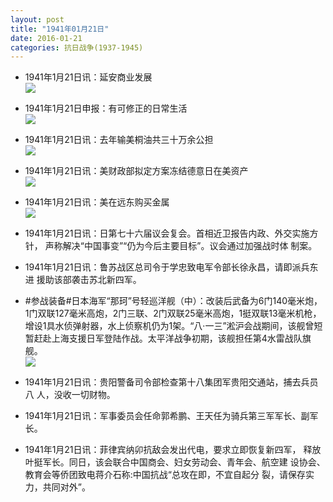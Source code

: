 ```yaml
---
layout: post
title: "1941年01月21日"
date: 2016-01-21
categories: 抗日战争(1937-1945)
---
```


<meta name="referrer" content="no-referrer" />

- 1941年1月21日讯：延安商业发展 <br/><img src="https://ww3.sinaimg.cn/large/aca367d8jw1f07itahmcmj20ii0b3wgb.jpg" />

- 1941年1月21日申报：有可修正的日常生活 <br/><img src="https://ww4.sinaimg.cn/large/aca367d8jw1f07h2zbbb8j20mg0xuqkv.jpg" />

- 1941年1月21日讯：去年输美桐油共三十万余公担 <br/><img src="https://ww3.sinaimg.cn/large/aca367d8jw1f07fcppzz1j20cn0dvjts.jpg" />

- 1941年1月21日讯：美财政部拟定方案冻结德意日在美资产 <br/><img src="https://ww3.sinaimg.cn/large/aca367d8jw1f07dmnazcej20dp0dv76z.jpg" />

- 1941年1月21日讯：美在远东购买金属 <br/><img src="https://ww3.sinaimg.cn/large/aca367d8jw1f078zu1j5ij209r06qab2.jpg" />

- 1941年1月21日讯：日第七十六届议会复会。首相近卫报告内政、外交实施方针， 声称解决“中国事变”“仍为今后主要目标”。议会通过加强战时体 制案。 

- 1941年1月21日讯：鲁苏战区总司令于学忠致电军令部长徐永昌，请即派兵东进 援助该部袭击苏北新四军。 

- #参战装备#日本海军“那珂”号轻巡洋舰（中）：改装后武备为6门140毫米炮，1门双联127毫米高炮，2门三联、2门双联25毫米高炮，1挺双联13毫米机枪，增设1具水侦弹射器，水上侦察机仍为1架。“八·一三”淞沪会战期间，该舰曾短暂赶赴上海支援日军登陆作战。太平洋战争初期，该舰担任第4水雷战队旗舰。 <br/><img src="https://ww2.sinaimg.cn/large/aca367d8jw1f06vzgwj2lj20dc08w0tk.jpg" />

- 1941年1月21日讯：贵阳警备司令部检查第十八集团军贵阳交通站，捕去兵员八 人，没收一切财物。 

- 1941年1月21日讯：军事委员会任命郭希鹏、王天任为骑兵第三军军长、副军长。 

- 1941年1月21日讯：菲律宾纳卯抗敌会发出代电，要求立即恢复新四军， 释放叶挺军长。同日，该会联合中国商会、妇女劳动会、青年会、航空建 设协会、教育会等侨团致电蒋介石称:中国抗战“总攻在即，不宜自起分 裂，请保存实力，共同对外”。 

